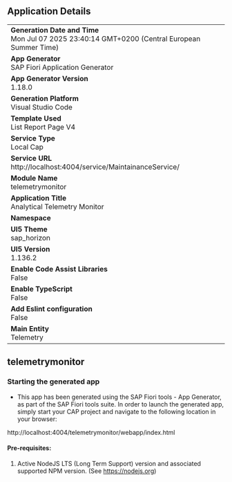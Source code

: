## Application Details
|               |
| ------------- |
|**Generation Date and Time**<br>Mon Jul 07 2025 23:40:14 GMT+0200 (Central European Summer Time)|
|**App Generator**<br>SAP Fiori Application Generator|
|**App Generator Version**<br>1.18.0|
|**Generation Platform**<br>Visual Studio Code|
|**Template Used**<br>List Report Page V4|
|**Service Type**<br>Local Cap|
|**Service URL**<br>http://localhost:4004/service/MaintainanceService/|
|**Module Name**<br>telemetrymonitor|
|**Application Title**<br>Analytical Telemetry Monitor|
|**Namespace**<br>|
|**UI5 Theme**<br>sap_horizon|
|**UI5 Version**<br>1.136.2|
|**Enable Code Assist Libraries**<br>False|
|**Enable TypeScript**<br>False|
|**Add Eslint configuration**<br>False|
|**Main Entity**<br>Telemetry|

## telemetrymonitor



### Starting the generated app

-   This app has been generated using the SAP Fiori tools - App Generator, as part of the SAP Fiori tools suite.  In order to launch the generated app, simply start your CAP project and navigate to the following location in your browser:

http://localhost:4004/telemetrymonitor/webapp/index.html

#### Pre-requisites:

1. Active NodeJS LTS (Long Term Support) version and associated supported NPM version.  (See https://nodejs.org)


